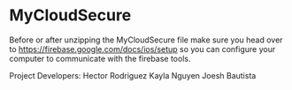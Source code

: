 # MyCloudSecure

Before or after unzipping the MyCloudSecure file make sure you head over to https://firebase.google.com/docs/ios/setup
so you can configure your computer to communicate with the firebase tools.

Project Developers:
Hector Rodriguez
Kayla Nguyen
Joesh Bautista
